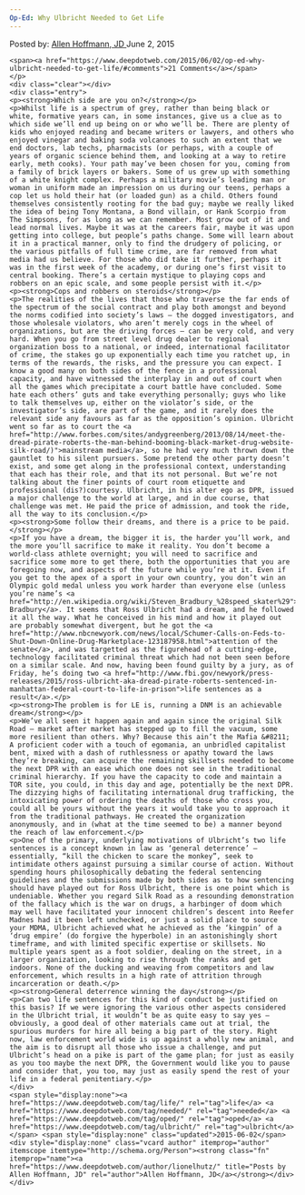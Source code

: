 ```yaml
---
Op-Ed: Why Ulbricht Needed to Get Life
---
```

<article class="post-listing post-10520 post type-post status-publish format-standard has-post-thumbnail hentry  tag-life tag-needed tag-oped tag-ulbricht">
    <div class="post-inner">
        <span>Posted by: <a href="https://www.deepdotweb.com/author/lionelhutz/" title="">Allen Hoffmann, JD </a></span>
    <span>June 2, 2015</span>
    
    <span><a href="https://www.deepdotweb.com/2015/06/02/op-ed-why-ulbricht-needed-to-get-life/#comments">21 Comments</a></span>
    </p>
    <div class="clear"></div>
    <div class="entry">
    <p><strong>Which side are you on?</strong></p>
    <p>Whilst life is a spectrum of grey, rather than being black or white, formative years can, in some instances, give us a clue as to which side we’ll end up being on or who we’ll be. There are plenty of kids who enjoyed reading and became writers or lawyers, and others who enjoyed vinegar and baking soda volcanoes to such an extent that we end doctors, lab techs, pharmacists (or perhaps, with a couple of years of organic science behind them, and looking at a way to retire early, meth cooks). Your path may’ve been chosen for you, coming from a family of brick layers or bakers. Some of us grew up with something of a white knight complex. Perhaps a military movie’s leading man or woman in uniform made an impression on us during our teens, perhaps a cop let us hold their hat (or loaded gun) as a child. Others found themselves consistently rooting for the bad guy; maybe we really liked the idea of being Tony Montana, a Bond villain, or Hank Scorpio from The Simpsons, for as long as we can remember. Most grow out of it and lead normal lives. Maybe it was at the careers fair, maybe it was upon getting into college, but people’s paths change. Some will learn about it in a practical manner, only to find the drudgery of policing, or the various pitfalls of full time crime, are far removed from what media had us believe. For those who did take it further, perhaps it was in the first week of the academy, or during one’s first visit to central booking. There’s a certain mystique to playing cops and robbers on an epic scale, and some people persist with it.</p>
    <p><strong>Cops and robbers on steroids</strong></p>
    <p>The realities of the lives that those who traverse the far ends of the spectrum of the social contract and play both amongst and beyond the norms codified into society’s laws – the dogged investigators, and those wholesale violators, who aren’t merely cogs in the wheel of organizations, but are the driving forces – can be very cold, and very hard. When you go from street level drug dealer to regional organization boss to a national, or indeed, international facilitator of crime, the stakes go up exponentially each time you ratchet up, in terms of the rewards, the risks, and the pressure you can expect. I know a good many on both sides of the fence in a professional capacity, and have witnessed the interplay in and out of court when all the games which precipitate a court battle have concluded. Some hate each others’ guts and take everything personally; guys who like to talk themselves up, either on the violator’s side, or the investigator’s side, are part of the game, and it rarely does the relevant side any favours as far as the opposition’s opinion. Ulbricht went so far as to court the <a href="http://www.forbes.com/sites/andygreenberg/2013/08/14/meet-the-dread-pirate-roberts-the-man-behind-booming-black-market-drug-website-silk-road/)">mainstream media</a>, so he had very much thrown down the gauntlet to his silent pursuers. Some pretend the other party doesn’t exist, and some get along in the professional context, understanding that each has their role, and that its not personal. But we’re not talking about the finer points of court room etiquette and professional (dis?)courtesy. Ulbricht, in his alter ego as DPR, issued a major challenge to the world at large, and in due course, that challenge was met. He paid the price of admission, and took the ride, all the way to its conclusion.</p>
    <p><strong>Some follow their dreams, and there is a price to be paid.</strong></p>
    <p>If you have a dream, the bigger it is, the harder you’ll work, and the more you’ll sacrifice to make it reality. You don’t become a world-class athlete overnight; you will need to sacrifice and sacrifice some more to get there, both the opportunities that you are foregoing now, and aspects of the future while you’re at it. Even if you get to the apex of a sport in your own country, you don’t win an Olympic gold medal unless you work harder than everyone else (unless you’re name’s <a href="http://en.wikipedia.org/wiki/Steven_Bradbury_%28speed_skater%29">Steven Bradbury</a>. It seems that Ross Ulbricht had a dream, and he followed it all the way. What he conceived in his mind and how it played out are probably somewhat divergent, but he got the <a href="http://www.nbcnewyork.com/news/local/Schumer-Calls-on-Feds-to-Shut-Down-Online-Drug-Marketplace-123187958.html">attention of the senate</a>, and was targetted as the figurehead of a cutting-edge, technology facilitated criminal threat which had not been seen before on a similar scale. And now, having been found guilty by a jury, as of Friday, he’s doing two <a href="http://www.fbi.gov/newyork/press-releases/2015/ross-ulbricht-aka-dread-pirate-roberts-sentenced-in-manhattan-federal-court-to-life-in-prison">life sentences as a result</a>.</p>
    <p><strong>The problem is for LE is, running a DNM is an achievable dream</strong></p>
    <p>We’ve all seen it happen again and again since the original Silk Road – market after market has stepped up to fill the vacuum, some more resilient than others. Why? Because this ain’t the Mafia &#8211; A proficient coder with a touch of egomania, an unbridled capitalist bent, mixed with a dash of ruthlessness or apathy toward the laws they’re breaking, can acquire the remaining skillsets needed to become the next DPR with an ease which one does not see in the traditional criminal hierarchy. If you have the capacity to code and maintain a TOR site, you could, in this day and age, potentially be the next DPR. The dizzying highs of facilitating international drug trafficking, the intoxicating power of ordering the deaths of those who cross you, could all be yours without the years it would take you to approach it from the traditional pathways. He created the organization anonymously, and in (what at the time seemed to be) a manner beyond the reach of law enforcement.</p>
    <p>One of the primary, underlying motivations of Ulbricht’s two life sentences is a concept known in law as ‘general deterrence’ – essentially, “kill the chicken to scare the monkey”, seek to intimidate others against pursuing a similar course of action. Without spending hours philosophically debating the federal sentencing guidelines and the submissions made by both sides as to how sentencing should have played out for Ross Ulbricht, there is one point which is undeniable. Whether you regard Silk Road as a resounding demonstration of the fallacy which is the war on drugs, a harbinger of doom which may well have facilitated your innocent children’s descent into Reefer Madnes had it been left unchecked, or just a solid place to source your MDMA, Ulbricht achieved what he achieved as the ‘kingpin’ of a ‘drug empire’ (do forgive the hyperbole) in an astonishingly short timeframe, and with limited specific expertise or skillsets. No multiple years spent as a foot soldier, dealing on the street, in a larger organization, looking to rise through the ranks and get indoors. None of the ducking and weaving from competitors and law enforcement, which results in a high rate of attrition through incarceration or death.</p>
    <p><strong>General deterrence winning the day</strong></p>
    <p>Can two life sentences for this kind of conduct be justified on this basis? If we were ignoring the various other aspects considered in the Ulbricht trial, it wouldn’t be as quite easy to say yes – obviously, a good deal of other materials came out at trial, the spurious murders for hire all being a big part of the story. Right now, law enforcement world wide is up against a wholly new animal, and the aim is to disrupt all those who issue a challenge, and put Ulbricht’s head on a pike is part of the game plan; for just as easily as you too maybe the next DPR, the Government would like you to pause and consider that, you too, may just as easily spend the rest of your life in a federal penitentiary.</p>
    </div>
    <span style="display:none"><a href="https://www.deepdotweb.com/tag/life/" rel="tag">life</a> <a href="https://www.deepdotweb.com/tag/needed/" rel="tag">needed</a> <a href="https://www.deepdotweb.com/tag/oped/" rel="tag">oped</a> <a href="https://www.deepdotweb.com/tag/ulbricht/" rel="tag">ulbricht</a></span> <span style="display:none" class="updated">2015-06-02</span>
    <div style="display:none" class="vcard author" itemprop="author" itemscope itemtype="http://schema.org/Person"><strong class="fn" itemprop="name"><a href="https://www.deepdotweb.com/author/lionelhutz/" title="Posts by Allen Hoffmann, JD" rel="author">Allen Hoffmann, JD</a></strong></div>
    </div>
</article>

